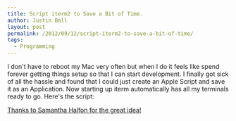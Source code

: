 ```yaml
---
title: Script iterm2 to Save a Bit of Time.
author: Justin Ball
layout: post
permalink: /2012/09/12/script-iterm2-to-save-a-bit-of-time/
tags:
  - Programming
---
```

I don't have to reboot my Mac very often but when I do it feels like spend forever getting things setup so that I can start development. I finally got sick of all the hassle and found that I could just create an Apple Script and save it as an Application. Now starting up iterm automatically has all my terminals ready to go. Here's the script:


[Thanks to Samantha Halfon for the great idea!][1]

 [1]: http://www.worldgoneweb.com/2011/iterm2-advanced-features/